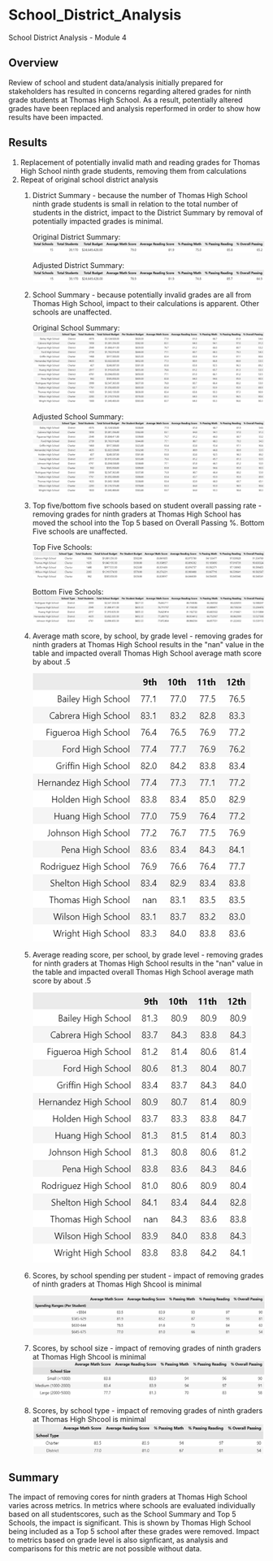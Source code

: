 # School_District_Analysis
School District Analysis - Module 4

## Overview
Review of school and student data/analysis initially prepared for stakeholders has resulted in concerns regarding altered grades for ninth grade students at Thomas High School.  As a result, potentially
altered grades have been replaced and analysis reperformed in order to show how results have been impacted.  

## Results
1.  Replacement of potentially invalid math and reading grades for Thomas High School ninth grade students, removing them from calculations
2.  Repeat of original school district analysis
	1) District Summary - because the number of Thomas High School ninth grade students is small in relation to the total number of students in the district, impact to the 	District Summary by removal of potentially impacted grades is minimal.

		Original District Summary:
		![District Summary w/ Thomas High 9th Grade](/Resources/Image_Orig_District_Summary.png)

		Adjusted District Summary:
		![District Summary w/out Thomas High 9th Grade](/Resources/Image_Adj_District_Summary.png)
  
	2) School Summary - because potentially invalid grades are all from Thomas High School, impact to their calculations is apparent. Other schools are unaffected.

		Original School Summary:
		![School Summary w/ Thomas High 9th Grade](/Resources/Image_Orig_School_Summary.png)
	
		Adjusted School Summary:
		![School Summary w/out Thomas High 9th Grade](/Resources/Image_Adj_School_Summary.png)
	
	3) Top five/bottom five schools based on student overall passing rate - removing grades for ninth graders at Thomas High School has moved the school into the Top 5 based 	  on Overall Passing %.  Bottom Five schools are unaffected.

		Top Five Schools:
		![Top 5 Schools based on Overall Passing %](/Resources/Image_Adj_Top_Five.png)
	
		Bottom Five Schools:
		![Bottom 5 Schools based on Overall Passing %](/Resources/Image_Orig_Bottom_Five.png)
	
	4) Average math score, by school, by grade level - removing grades for ninth graders at Thomas High School results in the "nan" value in the table and impacted overall Thomas High School average math score by about .5
		
		![Average math score, by school, by grade level](/Resources/Image_Math_by_gradelevel.png)
	
	5) Average reading score, per school, by grade level - removing grades for ninth graders at Thomas High School results in the "nan" value in the table and impacted overall Thomas High School average math score by about .5

		![Average reading score, by school, by grade level](/Resources/Image_Reading_by_gradelevel.png)
		
	6) Scores, by school spending per student - impact of removing grades of ninth graders at Thomas High Shcool is minimal

		![Scores by School Spending Per Student](/Resources/Image_Spending.png)

	7) Scores, by school size - impact of removing grades of ninth graders at Thomas High Shcool is minimal
	![Scores by School Size](/Resources/Image_Size.png)
	8) Scores, by school type - impact of removing grades of ninth graders at Thomas High Shcool is minimal
	![Scores by School Type](/Resources/Image_Type.png)
	

## Summary
The impact of removing cores for ninth graders at Thomas High School varies across metrics.  In metrics where schools are evaluated individually based on all studentscores, such as the School Summary and Top 5 Schools, the impact is significant.  This is shown by Thomas High School being included as a Top 5 school after these grades were removed.  Impact to metrics based on grade level is also signficant, as analysis and comparisons for this metric are not possible without data.  
